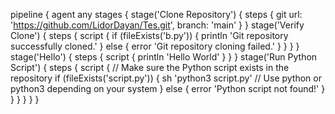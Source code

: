 pipeline {
    agent any
    stages {
        stage('Clone Repository') {
            steps {
                git url: 'https://github.com/LidorDayan/Tes.git', branch: 'main'
            }
        }
        stage('Verify Clone') {
            steps {
                script {
                    if (fileExists('b.py')) {
                        println 'Git repository successfully cloned.'
                    } else {
                        error 'Git repository cloning failed.'
                    }
                }
            }
        }
        stage('Hello') {
            steps {
                script {
                    println 'Hello World'
                }
            }
        }
                stage('Run Python Script') {
            steps {
                script {
                    // Make sure the Python script exists in the repository
                    if (fileExists('script.py')) {
                        sh 'python3 script.py' // Use python or python3 depending on your system
                    } else {
                        error 'Python script not found!'
                    }
                }
            }
        }
    }
}
